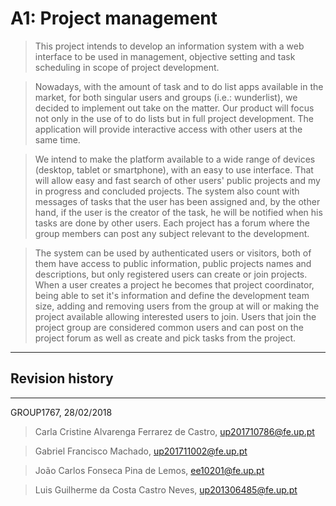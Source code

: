 # A1: Project management

> This project intends to develop an information system with a web interface to be used in management, objective setting and task scheduling  in scope of project development.

> Nowadays, with the amount of task and to do list apps available in the market, for both singular users and groups (i.e.: wunderlist), we decided to implement out take on the matter. Our product will focus not only in the use of to do lists but in full project development. The application will provide interactive access with other users at the same time.

> We intend to make the platform available to a wide range of devices (desktop, tablet or smartphone), with an easy to use interface. That will allow easy and fast search of other users' public projects and my in progress and concluded projects. The system also count with messages of tasks that the user has been assigned and, by the other hand, if the user is the creator of the task, he will be notified when his tasks are done by other users. Each project has a forum where the group members can post any subject relevant to the development. 

> The system can be used by authenticated users or visitors, both of them have access to public information, public projects names and descriptions, but only registered users can create or join projects. When a user creates a project he becomes that project coordinator, being able to set it's information and define the development team size, adding and removing users from the group at will or making the project available allowing interested users to join. Users that join the project group are considered common users and can post on the project forum as well as create and pick tasks from the project. 
 
***

## Revision history

***

GROUP1767, 28/02/2018
 
> Carla Cristine Alvarenga Ferrarez de Castro, up201710786@fe.up.pt

> Gabriel Francisco Machado, up201711002@fe.up.pt
 
> João Carlos Fonseca Pina de Lemos, ee10201@fe.up.pt

> Luis Guilherme da Costa Castro Neves, up201306485@fe.up.pt
